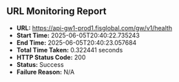 ## URL Monitoring Report

- **URL:** https://api-gw1-prod1.fisglobal.com/gw/v1/health
- **Start Time:** 2025-06-05T20:40:22.735243
- **End Time:** 2025-06-05T20:40:23.057684
- **Total Time Taken:** 0.322441 seconds
- **HTTP Status Code:** 200
- **Status:** Success
- **Failure Reason:** N/A
